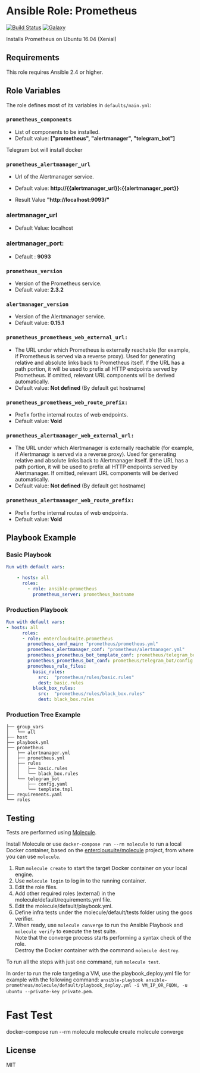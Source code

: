 Ansible Role: Prometheus
======================================

[![Build Status](https://travis-ci.org/entercloudsuite/ansible-prometheus.svg?branch=master)](https://travis-ci.org/entercloudsuite/ansible-prometheus)
[![Galaxy](https://img.shields.io/badge/galaxy-entercloudsuite.prometheus-blue.svg?style=flat-square)](https://galaxy.ansible.com/entercloudsuite/prometheus)  

Installs Prometheus on Ubuntu 16.04 (Xenial)

## Requirements

This role requires Ansible 2.4 or higher.

## Role Variables

The role defines most of its variables in `defaults/main.yml`:

### `prometheus_components`
- List of components to be installed.
- Default value: **["prometheus", "alertmanager", "telegram_bot"]**

Telegram bot will install docker

### `prometheus_alertmanager_url`
- Url of the Alertmanager service.

- Default value: **http://{{alertmanager_url}}:{{alertmanager_port}}**
- Result Value **"http://localhost:9093/"**
### alertmanager_url
  - Default Value: localhost
### alertmanager_port:
  - Default : **9093**

### `prometheus_version`
- Version of the Prometheus service.
- Default value: **2.3.2**

### `alertmanager_version`
- Version of the Alertmanager service.
- Default value: **0.15.1**

### `prometheus_prometheus_web_external_url:`  
- The  URL  under  which  Prometheus  is  externally reachable  (for  example,  if  Prometheus  is  served  via a reverse proxy). Used for generating relative and absolute links back to Prometheus itself. If the URL has a path portion, it will be used to prefix all HTTP endpoints served by Prometheus. If omitted, relevant URL components will be derived automatically.
- Default value: **Not defined** (By default get hostname)

### `prometheus_prometheus_web_route_prefix:`  
- Prefix forthe internal routes of web endpoints.
- Default value: **Void**

### `prometheus_alertmanager_web_external_url:`  
- The  URL  under  which  Alertmanager  is  externally reachable  (for  example,  if  Alertmanagr  is  served  via a reverse proxy). Used for generating relative and absolute links back to Alertmanager itself. If the URL has a path portion, it will be used to prefix all HTTP endpoints served by Alertmanager. If omitted, relevant URL components will be derived automatically.
- Default value: **Not defined** (By default get hostname)

### `prometheus_alertmanager_web_route_prefix:`  
- Prefix forthe internal routes of web endpoints.
- Default value: **Void**


## Playbook Example
### Basic Playbook
``` yaml
Run with default vars:

    - hosts: all
      roles:
        - role: ansible-prometheus
          prometheus_server: prometheus_hostname
```

### Production Playbook

``` yaml
Run with default vars:
- hosts: all
      roles:
      - role: entercloudsuite.prometheus
        prometheus_conf_main: "prometheus/prometheus.yml"
        prometheus_alertmanager_conf: "prometheus/alertmanager.yml"
        prometheus_prometheus_bot_template_conf: prometheus/telegram_bot/template.tmpl
        prometheus_prometheus_bot_conf: prometheus/telegram_bot/config.yaml    
        prometheus_rule_files:
          basic_rules:
            src:  "prometheus/rules/basic.rules"
            dest: basic.rules
          black_box_rules:
            src:  "prometheus/rules/black_box.rules"
            dest: black_box.rules

```
### Production Tree Example

```
├── group_vars
│   └── all
├── host
├── playbook.yml
├── prometheus
│   ├── alertmanager.yml
│   ├── prometheus.yml
│   ├── rules
│   │   ├── basic.rules
│   │   └── black_box.rules
│   └── telegram_bot
│       ├── config.yaml
│       └── template.tmpl
├── requirements.yaml
└── roles

```

## Testing

Tests are performed using [Molecule](http://molecule.readthedocs.org/en/latest/).

Install Molecule or use `docker-compose run --rm molecule` to run a local Docker container, based on the [enterclousuite/molecule](https://hub.docker.com/r/fminzoni/molecule/) project, from where you can use `molecule`.

1. Run `molecule create` to start the target Docker container on your local engine.  
2. Use `molecule login` to log in to the running container.  
3. Edit the role files.  
4. Add other required roles (external) in the molecule/default/requirements.yml file.  
5. Edit the molecule/default/playbook.yml.  
6. Define infra tests under the molecule/default/tests folder using the goos verifier.  
7. When ready, use `molecule converge` to run the Ansible Playbook and `molecule verify` to execute the test suite.  
Note that the converge process starts performing a syntax check of the role.  
Destroy the Docker container with the command `molecule destroy`.   

To run all the steps with just one command, run `molecule test`. 

In order to run the role targeting a VM, use the playbook_deploy.yml file for example with the following command: `ansible-playbook ansible-prometheus/molecule/default/playbook_deploy.yml -i VM_IP_OR_FQDN, -u ubuntu --private-key private.pem`.  

# Fast Test
docker-compose run --rm molecule
molecule create
molecule converge

## License

MIT
